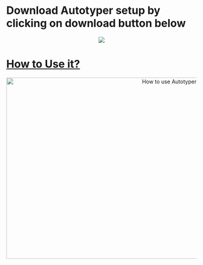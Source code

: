 # Download Autotyper setup by clicking on download button below 
<p align="center">
	<a href="https://sourceforge.net/projects/autotyperr/files/application/Autotyper%20setup.exe/download"><img src="https://a.fsdn.com/con/app/sf-download-button"</a>
</p>

# How to Use it?
<p align="center">
	<img src="https://github.com/krsatyam7/autotyper/blob/main/res/HowToUse.gif" alt="How to use Autotyper?" width="854" height="480"> 
</p>
